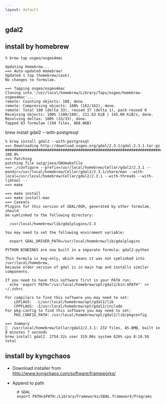 ```yaml
---
layout: default
---
```

gdal2 
---

## install by homebrew

	% brew tap osgeo/osgeo4mac
	
	Updating Homebrew...
	==> Auto-updated Homebrew!
	Updated 1 tap (homebrew/cask).
	No changes to formulae.
	
	==> Tapping osgeo/osgeo4mac
	Cloning into '/usr/local/homebrew/Library/Taps/osgeo/homebrew-osgeo4mac'...
	remote: Counting objects: 180, done.
	remote: Compressing objects: 100% (162/162), done.
	remote: Total 180 (delta 33), reused 37 (delta 1), pack-reused 0
	Receiving objects: 100% (180/180), 211.63 KiB | 145.00 KiB/s, done.
	Resolving deltas: 100% (33/33), done.
	Tapped 83 formulae (194 files, 868.0KB)

brew install gdal2 --with-postgresql

	% brew install gdal2 --with-postgresql
	==> Downloading http://download.osgeo.org/gdal/2.3.1/gdal-2.3.1.tar.gz
	######################################################################## 100.0%
	==> Patching
	patching file swig/java/GNUmakefile
	==> ./configure --prefix=/usr/local/homebrew/Cellar/gdal2/2.3.1 --mandir=/usr/local/homebrew/Cellar/gdal2/2.3.1/share/man --with-local=/usr/local/homebrew/Cellar/gdal2/2.3.1 --with-threads --with-libtool --
	==> make
	
	==> make install
	==> make install-man
	==> Caveats
	Plugins for this version of GDAL/OGR, generated by other formulae, should
	be symlinked to the following directory:
	
	  /usr/local/homebrew/lib/gdalplugins/2.3
	
	You may need to set the following enviroment variable:
	
	  export GDAL_DRIVER_PATH=/usr/local/homebrew/lib/gdalplugins
	
	PYTHON BINDINGS are now built in a separate formula: gdal2-python
	
	This formula is keg-only, which means it was not symlinked into /usr/local/homebrew,
	because older version of gdal is in main tap and installs similar components.
	
	If you need to have this software first in your PATH run:
	  echo 'export PATH="/usr/local/homebrew/opt/gdal2/bin:$PATH"' >> ~/.zshrc
	
	For compilers to find this software you may need to set:
	    LDFLAGS:  -L/usr/local/homebrew/opt/gdal2/lib
	    CPPFLAGS: -I/usr/local/homebrew/opt/gdal2/include
	For pkg-config to find this software you may need to set:
	    PKG_CONFIG_PATH: /usr/local/homebrew/opt/gdal2/lib/pkgconfig
	
	==> Summary
	🍺  /usr/local/homebrew/Cellar/gdal2/2.3.1: 232 files, 45.8MB, built in 8 minutes 7 seconds
	brew install gdal2  2754.32s user 319.06s system 626% cpu 8:10.50 total

## install by kyngchaos

- Download installer from http://www.kyngchaos.com/software/frameworks/
- Append to path

		# GDAL
		export PATH=$PATH:/Library/Frameworks/GDAL.framework/Programs
